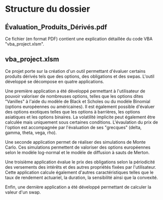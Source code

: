# Structure du dossier

## Évaluation_Produits_Dérivés.pdf

Ce fichier (en format PDF) contient une explication détaillée du code VBA "vba_project.xlsm".

## vba_project.xlsm

Ce projet porte sur la création d'un outil permettant d'évaluer certains produits dérivés tels que des options, des obligations et des swpas. L'outil développé se décompose en quatre applications.

Une première application a été développé permettant à l'utilisateur de pouvoir valoriser de nombreuses options, telles que les options dites "Vanilles" à l'aide du modèle de Black et Scholes ou du modèle Binomial (options européennes ou américaines). Il est également possible d'évaluer des options exotiques telles que les options à barrières, les options asiatiques et les options binaires. La volatilité implicite peut également être calculée mais uniquement sous certaines conditions. L'évaulation du prix de l'option est accompagnée par l'évaluation de ses "grecques" (delta, gamma, theta, vega, rho). 

Une seconde application permet de réaliser des simulations de Monte Carlo. Ces simulations permettent de valoriser des options européennes selon le modèle log-normal et le modèle de diffusion à sauts de Merton. 

Une troisième application évalue le prix des obligations selon la périodicité des versements des intérêts et des autres propriétés fixées par l'utilisateur. Cette application calcule également d'autres caractéristiques telles que le taux de rendement actuariel, la duration, la sensibilité ainsi que la convexité. 

Enfin, une dernière application a été développé permettant de calculer la valeur d'un swap.
